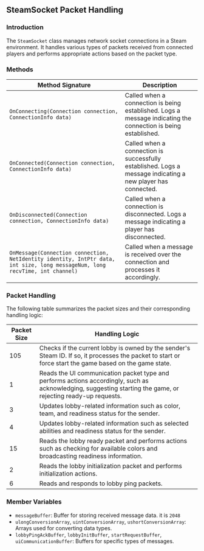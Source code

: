 ## SteamSocket Packet Handling

### Introduction
The `SteamSocket` class manages network socket connections in a Steam environment. It handles various types of packets received from connected players and performs appropriate actions based on the packet type.

### Methods

| Method Signature                                                 | Description                                                                                                   |
|------------------------------------------------------------------|---------------------------------------------------------------------------------------------------------------|
| `OnConnecting(Connection connection, ConnectionInfo data)`       | Called when a connection is being established. Logs a message indicating the connection is being established. |
| `OnConnected(Connection connection, ConnectionInfo data)`        | Called when a connection is successfully established. Logs a message indicating a new player has connected.    |
| `OnDisconnected(Connection connection, ConnectionInfo data)`    | Called when a connection is disconnected. Logs a message indicating a player has disconnected.               |
| `OnMessage(Connection connection, NetIdentity identity, IntPtr data, int size, long messageNum, long recvTime, int channel)` | Called when a message is received over the connection and processes it accordingly.                               |

### Packet Handling

The following table summarizes the packet sizes and their corresponding handling logic:

| Packet Size | Handling Logic                                                                                                                                                                                         |
|-------------|--------------------------------------------------------------------------------------------------------------------------------------------------------------------------------------------------------|
| 105         | Checks if the current lobby is owned by the sender's Steam ID. If so, it processes the packet to start or force start the game based on the game state.                  |
| 1           | Reads the UI communication packet type and performs actions accordingly, such as acknowledging, suggesting starting the game, or rejecting ready-up requests. |
| 3           | Updates lobby-related information such as color, team, and readiness status for the sender.                                                                           |
| 4           | Updates lobby-related information such as selected abilities and readiness status for the sender.                                                                     |
| 15          | Reads the lobby ready packet and performs actions such as checking for available colors and broadcasting readiness information.                                       |
| 2           | Reads the lobby initialization packet and performs initialization actions.                                                                                               |
| 6           | Reads and responds to lobby ping packets.                                                                                                                                |

### Member Variables

- `messageBuffer`: Buffer for storing received message data. it is `2048`
- `ulongConversionArray`, `uintConversionArray`, `ushortConversionArray`: Arrays used for converting data types.
- `lobbyPingAckBuffer`, `lobbyInitBuffer`, `startRequestBuffer`, `uiCommunicationBuffer`: Buffers for specific types of messages.
